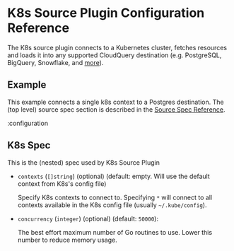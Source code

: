 # K8s Source Plugin Configuration Reference

The K8s source plugin connects to a Kubernetes cluster, fetches resources and loads it into any supported CloudQuery destination (e.g. PostgreSQL, BigQuery, Snowflake, and [more](/docs/plugins/destinations/overview)).

## Example

This example connects a single k8s context to a Postgres destination. The (top level) source spec section is described in the [Source Spec Reference](/docs/reference/source-spec).

:configuration

## K8s Spec

This is the (nested) spec used by K8s Source Plugin

- `contexts` (`[]string`) (optional) (default: empty. Will use the default context from K8s's config file)

  Specify K8s contexts to connect to.
  Specifying `*` will connect to all contexts available in the K8s config file (usually `~/.kube/config`).

- `concurrency` (`integer`) (optional) (default: `50000`):

  The best effort maximum number of Go routines to use.
  Lower this number to reduce memory usage.
